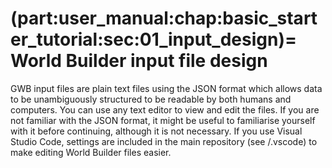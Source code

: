 (part:user_manual:chap:basic_starter_tutorial:sec:01_input_design)=
World Builder input file design
=====================================

GWB input files are plain text files using the JSON format which allows data to be unambiguously structured to be readable by both humans and computers. You can use any text editor to view and edit the files. If you are not familiar with the JSON format, it might be useful to familiarise yourself with it before continuing, although it is not necessary. If you use Visual Studio Code, settings are included in the main repository (see /.vscode) to make editing World Builder files easier. 
